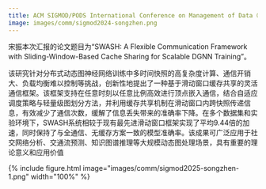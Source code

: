 ```yaml
---
title: ACM SIGMOD/PODS International Conference on Management of Data（SIGMOD 2025）, Santiago, Chile.
image: images/comm/sigmod2024-songzhen.png
---
```


宋振本次汇报的论文题目为“SWASH: A Flexible Communication Framework with Sliding-Window-Based Cache Sharing for Scalable DGNN Training”。

该研究针对分布式动态图神经网络训练中多时间快照的高复杂度计算、通信开销大、负载均衡难以控制等挑战，创新性地提出了一种基于滑动窗口缓存共享的灵活通信框架。该框架支持在任意时刻以任意比例高效进行顶点嵌入通信，结合自适应调度策略与轻量级图划分方法，并利用缓存共享机制在滑动窗口内跨快照传递信息，有效减少了通信次数，缓解了信息丢失带来的准确率下降。在多个数据集和实验环境下，SWASH系统相较于现有最先进滑动窗口框架实现了平均9.44倍的加速，同时保持了与全通信、无缓存方案一致的模型准确率。该成果可广泛应用于社交网络分析、交通流预测、知识图谱推理等大规模动态图处理场景，具有重要的理论意义和应用价值

{%
  include figure.html
  image="images/comm/sigmod2025-songzhen-1.png"
  width="100%"
%}